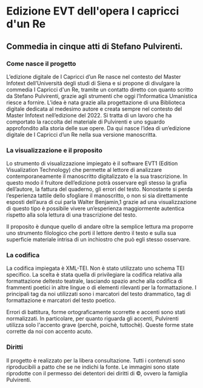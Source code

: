 <h1>Edizione EVT dell'opera I capricci d'un Re</h1>
<h2>Commedia in cinque atti di Stefano Pulvirenti.</h2>

<h3>Come nasce il progetto</h3>
<p>L’edizione digitale de I Capricci d’un Re nasce nel contesto del Master Infotext dell’Università degli studi di Siena e si propone di divulgare la commedia I Capricci d'un Re, tramite un contatto diretto con quanto scritto da Stefano Pulvirenti, grazie agli strumenti che oggi l’Informatica Umanistica riesce a fornire.
L’idea è nata grazie alla progettazione di una Biblioteca digitale dedicata al medesimo autore e creata sempre nel contesto del Master Infotext nell’edizione del 2022. Si tratta di un lavoro che ha comportato la raccolta del materiale di Pulvirenti e uno sguardo approfondito alla storia delle sue opere. Da qui nasce l’idea di un’edizione digitale de I Capricci d’un Re nella sua versione manoscritta.</p>

<h3>La visualizzazione e il proposito</h3>
<p>Lo strumento di visualizzazione impiegato è il software EVT1 (Edition Visualization Technology) che permette al lettore di analizzare contemporaneamente il manoscritto digitalizzato e la sua trascrizione. In questo modo il fruitore dell’edizione potrà osservare egli stesso la grafia dell’autore, la fattura del quaderno, gli errori del testo. Nonostante si perda l’esperienza tattile dello sfogliare il manoscritto, o non si sia direttamente esposti dell’aura di cui parla Walter Benjamin,1 grazie ad una visualizzazione di questo tipo è possibile vivere un’esperienza maggiormente autentica rispetto alla sola lettura di una trascrizione del testo.</p>
<p>Il proposito è dunque quello di andare oltre la semplice lettura ma proporre uno strumento filologico che porti il lettore dentro il testo e sulla sua superficie materiale intrisa di un inchiostro che può egli stesso osservare.</p>


<h3>La codifica</h3>
<p>La codifica impiegata è XML-TEI. Non è stato utilizzato uno schema TEI specifico. La scelta è stata quella di privilegiare la codifica relativa alla formattazione deltesto teatrale, lasciando spazio anche alla codifica di frammenti poetici in altre lingue o di elementi rilevanti per la formattazione. I principali tag da noi utilizzati sono i marcatori del testo drammatico, tag di formattazione e marcatori del testo poetico.</p>
<p>Errori di battitura, forme ortograficamente scorrette e accenti sono stati normalizzati. In particolare, per quanto riguarda gli accenti, Pulvirenti utilizza solo l'accento grave (perchè, poichè, tuttochè). Queste forme state corrette da noi con accento acuto.</p>

<h3>Diritti</h3>
<p>Il progetto è realizzato per la libera consultazione. Tutti i contenuti sono riproducibili a patto che se ne indichi la fonte. Le immagini sono state riprodotte con il permesso dei detentori dei diritti di ©, ovvero la famiglia Pulvirenti.</p>

